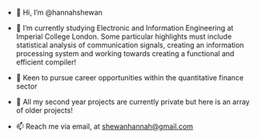- 👋 Hi, I’m @hannahshewan 

- 🌱 I’m currently studying Electronic and Information Engineering at Imperial College London. Some particular highlights must include statistical analysis of communication signals, creating an information processing system and working towards creating a functional and efficient compiler!

- 👀 Keen to pursue career opportunities within the quantitative finance sector 

- 💞️ All my second year projects are currently private but here is an array of older projects!

- 📫 Reach me via email, at shewanhannah@gmail.com

